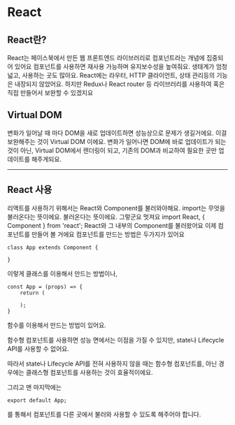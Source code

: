 # React
## React란?
React는 페이스북에서 만든 웹 프론트엔드 라이브러리로 컴포넌트라는 개념에 집중되어 있어요
컴포넌트를 사용하면 재사용 가능하며 유지보수성을 높여줘요.
생태계가 엄청 넓고, 사용하는 곳도 많아요. 
React에는 라우터, HTTP 클라이언트, 상태 관리등의 기능은 내장되지 않았어요. 
하지만 Redux나 React router 등 라이브러리를 사용하여 혹은 직접 만들어서 보완할 수 있겠지요

## Virtual DOM
변화가 일어날 때 마다 DOM을 새로 업데이트하면 성능상으로 문제가 생길거에요.
이걸 보완해주는 것이 Virtual DOM 이에요.
변화가 일어나면 DOM에 바로 업데이트가 되는 것이 아닌, Virtual DOM에서 렌더링이 되고, 기존의 DOM과 비교하여 필요한 곳만 업데이트를 해주게되요.

---
## React 사용
리액트를 사용하기 위해서는 React와 Component를 불러와야해요.
import는 무엇을 불러온다는 뜻이에요.
불러온다는 뜻이에요. 그렇군요 멋져요
	import React, { Component } from 'react';
React와 그 내부의 Component를 불러왔어요
이제 컴포넌트를 만들어 볼 거에요
컴포넌트를 만드는 방법은 두가지가 있어요

	class App extends Component {
    
    }
이렇게 클래스를 이용해서 만드는 방법이나,

	const App = (props) => {
    	return (
        	
        );
    }
함수를 이용해서 만드는 방법이 있어요.

함수형 컴포넌트를 사용하면 성능 면에서는 이점을 가질 수 있지만,
state나 Lifecycle API를 사용할 수 없어요.

따라서 state나 Lifecycle API를 전혀 사용하지 않을 때는 함수형 컴포넌트를, 아닌 경우에는 클래스형 컴포넌트를 사용하는 것이 효율적이에요.

그리고 맨 마지막에는

	export default App;
    
를 통해서 컴포넌트를 다른 곳에서 불러와 사용할 수 있도록 해주어야 합니다.